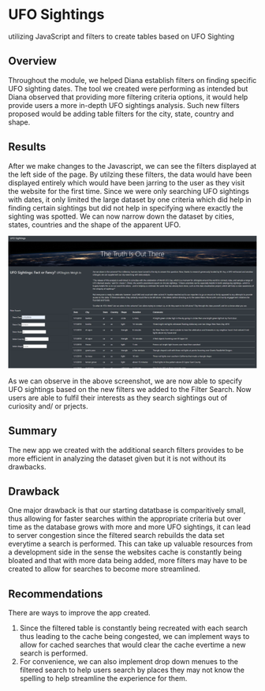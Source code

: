 # UFO Sightings
utilizing JavaScript and filters to create tables based on UFO Sighting

## Overview
Throughout the module, we helped Diana establish filters on finding specific UFO sighting dates. The tool we created were performing as intended but Diana observed that providing more filtering criteria options, it would help provide users a more in-depth UFO sightings analysis. Such new filters proposed would be adding table filters for the city, state, country and shape.

## Results
After we make changes to the Javascript, we can see the filters displayed at the left side of the page. By utilzing these filters, the data would have been displayed entirely which would have been jarring to the user as they visit the website for the first time. Since we were only searching UFO sightings with dates, it only limited the large dataset by one criteria which did help in finding certain sightings but did not help in specifying where exactly the sighting was spotted. We can now narrow down the dataset by cities, states, countries and the shape of the apparent UFO.

![](static/images/UFO_sightings.png)

As we can observe in the above screenshot, we are now able to specify UFO sightings based on the new filters we added to the Filter Search. Now users are able to fulfil their interests as they search sightings out of curiosity and/ or prjects.

## Summary

The new app we created with the additional search filters provides to be more efficient in analyzing the dataset given but it is not without its drawbacks.

## Drawback
One major drawback is that our starting datatbase is comparitively small, thus allowing for faster searches within the appropriate criteria but over time as the database grows with more and more UFO sightings, it can lead to server congestion since the filtered search rebuilds the data set everytime a search is performed. This can take up valuable resources from a development side in the sense the websites cache is constantly being bloated and that with more data being added, more filters may have to be created to allow for searches to become more streamlined.

## Recommendations
There are ways to improve the app created.

1. Since the filtered table is constantly being recreated with each search thus leading to the cache being congested, we can implement ways to allow for cached searches that would clear the cache evertime a new search is performed.
2. For convenience, we can also implement drop down menues to the filtered search to help users search by places they may not know the spelling to help streamline the experience for them.
